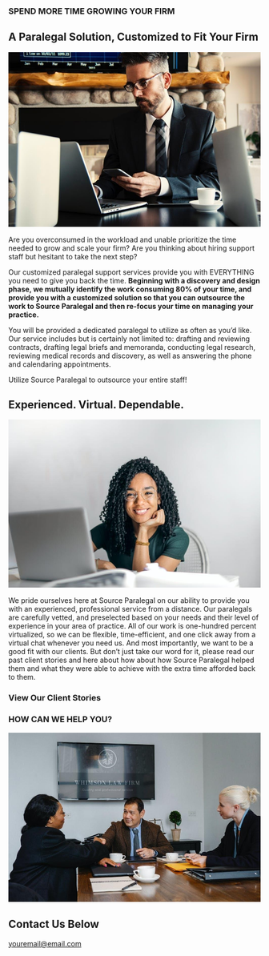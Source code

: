 
### SPEND MORE TIME GROWING YOUR FIRM

## A Paralegal Solution, Customized to Fit Your Firm

![support staff](support-staff.jpeg)

Are you overconsumed in the workload and unable prioritize the time needed to grow and scale your firm? Are you thinking about hiring support staff but hesitant to take the next step?

Our customized paralegal support services provide you with EVERYTHING you need to give you back the time. **Beginning with a discovery and design phase, we mutually identify the work consuming 80% of your time, and provide you with a customized solution so that you can outsource the work to Source Paralegal and then re-focus your time on managing your practice.**

You will be provided a dedicated paralegal to utilize as often as you’d like. Our service includes but is certainly not limited to: drafting and reviewing contracts, drafting legal briefs and memoranda, conducting legal research, reviewing medical records and discovery, as well as answering the phone and calendaring appointments.

Utilize Source Paralegal to outsource your entire staff!

## Experienced. Virtual. Dependable.

![vetted paralegals](vetted-paralegals.jpeg)

We pride ourselves here at Source Paralegal on our ability to provide you with an experienced, professional service from a distance. Our paralegals are carefully vetted, and preselected based on your needs and their level of experience in your area of practice. All of our work is one-hundred percent virtualized, so we can be flexible, time-efficient, and one click away from a virtual chat whenever you need us. And most importantly, we want to be a good fit with our clients. But don’t just take our word for it, please read our past client stories and here about how about how Source Paralegal helped them and what they were able to achieve with the extra time afforded back to them. 

### View Our Client Stories

### HOW CAN WE HELP YOU?

![good fit with clients](good-fit-with-clients.jpeg)

## Contact Us Below

[youremail@email.com](mailto:youremail@email.com)
